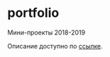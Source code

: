 # portfolio
Мини-проекты 2018-2019

Описание доступно по [ссылке](https://danila2016.github.io/portfolio/). 
